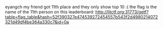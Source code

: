 eyangch
my friend got 11th place and they only show top 10 :(
the flag is the name of the 11th person on this leaderboard: http://litctf.org:31773/getf?table=flag_table&hash=52f390327e474539272454557b543f2d4980214072321d49df4be364a330c7&id=0a
